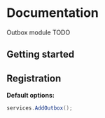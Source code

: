 # Documentation

Outbox module TODO

## Getting started

## Registration

**Default options:**

```csharp
services.AddOutbox();
```
